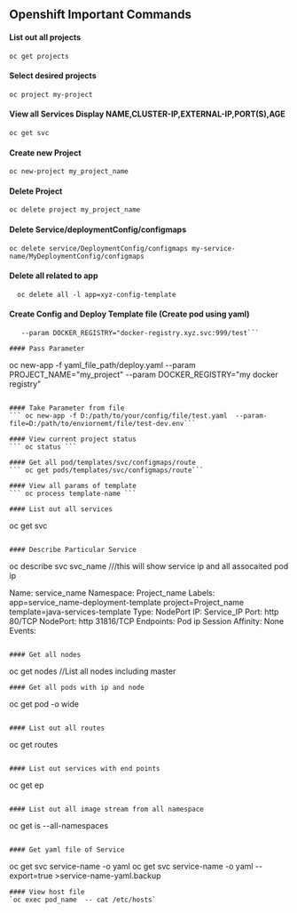 ## Openshift Important Commands

#### List out all projects
```oc get projects```

#### Select desired projects
```oc project my-project```

#### View all Services Display NAME,CLUSTER-IP,EXTERNAL-IP,PORT(S),AGE
```oc get svc```

#### Create new Project
```oc new-project my_project_name```

#### Delete  Project
```oc delete project my_project_name```

#### Delete Service/deploymentConfig/configmaps
```oc delete service/DeploymentConfig/configmaps my-service-name/MyDeploymentConfig/configmaps```

#### Delete all related to app
```oc delete all -l app=xyz-deployment-template
  oc delete all -l app=xyz-config-template
```


#### Create Config and Deploy Template file (Create pod using yaml)
```oc new-app -f D:/path/of/yaml/deploy.yaml --param SERVICE_VERSION="1.0.0"
   --param DOCKER_REGISTRY="docker-registry.xyz.svc:999/test```

#### Pass Parameter
```
oc new-app -f  yaml_file_path/deploy.yaml  --param PROJECT_NAME="my_project" --param DOCKER_REGISTRY="my docker registry"
```

#### Take Parameter from file
``` oc new-app -f D:/path/to/your/config/file/test.yaml  --param-file=D:/path/to/enviornemt/file/test-dev.env```

#### View current project status
``` oc status ```

#### Get all pod/templates/svc/configmaps/route
``` oc get pods/templates/svc/configmaps/route```

#### View all params of template
``` oc process template-name ```

#### List out all services
```
oc get svc
```

#### Describe Particular Service
```
oc describe svc svc_name     ///this will show service ip and all assocaited pod ip

Name:                   service_name
Namespace:              Project_name
Labels:                 app=service_name-deployment-template
                        project=Project_name
                        template=java-services-template
Type:                   NodePort
IP:                     Service_IP
Port:                   http    80/TCP
NodePort:               http    31816/TCP
Endpoints:              Pod ip
Session Affinity:       None
Events:                 <none>

```

#### Get all nodes 
```
oc get nodes     //List all nodes including master 
```
#### Get all pods with ip and node
```
oc get pod -o wide
```

#### List out all routes
```
oc get routes
```

#### List out services with end points
```
oc get ep
```

#### List out all image stream from all namespace
```
oc get is --all-namespaces
```

#### Get yaml file of Service
```
oc get svc service-name -o yaml
oc get svc service-name -o yaml --export=true >service-name-yaml.backup
```
#### View host file
`oc exec pod_name  -- cat /etc/hosts`

